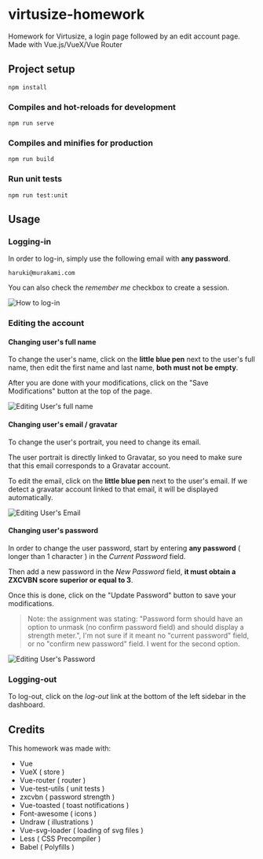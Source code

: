 # virtusize-homework
Homework for Virtusize, a login page followed by an edit account page. Made with Vue.js/VueX/Vue Router

## Project setup
```
npm install
```

### Compiles and hot-reloads for development
```
npm run serve
```

### Compiles and minifies for production
```
npm run build
```

### Run unit tests
```
npm run test:unit
```

## Usage

### Logging-in
In order to log-in, simply use the following email with **any password**.
```
haruki@murakami.com
```
You can also check the *remember me* checkbox to create a session.

![How to log-in](https://thomaskim.fr/public_assets/logging-in.gif)

### Editing the account

#### Changing user's full name
To change the user's name, click on the **little blue pen** next to the user's full name, then edit the first name and last name, **both must not be empty**.

After you are done with your modifications, click on the "Save Modifications" button at the top of the page.

![Editing User's full name](https://thomaskim.fr/public_assets/editing-user-fullname.gif)

#### Changing user's email / gravatar
To change the user's portrait, you need to change its email.

The user portrait is directly linked to Gravatar, so you need to make sure that this email corresponds to a Gravatar account.

To edit the email, click on the **little blue pen** next to the user's email. If we detect a gravatar account linked to that email, it will be displayed automatically.

![Editing User's Email](https://thomaskim.fr/public_assets/editing-user-email.gif)

#### Changing user's password

In order to change the user password, start by entering **any password** ( longer than 1 character ) in the *Current Password* field.

Then add a new password in the *New Password* field, **it must obtain a ZXCVBN score superior or equal to 3**.

Once this is done, click on the "Update Password" button to save your modifications.

> Note: the assignment was stating:  "Password form should have an option to unmask (no confirm password field) and should display a strength meter.", I'm not sure if it meant no "current password" field, or no "confirm new password" field. I went for the second option.

![Editing User's Password](https://thomaskim.fr/public_assets/editing-user-password.gif)

### Logging-out

To log-out, click on the *log-out* link at the bottom of the left sidebar in the dashboard.

## Credits

This homework was made with:

- Vue
- VueX ( store )
- Vue-router ( router )
- Vue-test-utils ( unit tests )
- zxcvbn ( password strength )
- Vue-toasted ( toast notifications )
- Font-awesome ( icons )
- Undraw ( illustrations )
- Vue-svg-loader ( loading of svg files )
- Less ( CSS Precompiler )
- Babel ( Polyfills )
